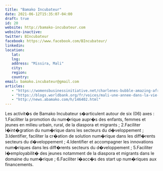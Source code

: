 ```yaml
---
title: "Bamako Incubateur"
date: 2021-06-12T15:35:07-04:00
draft: true
id: 20
website: http://bamako-incubateur.com
website-inactive: 
twitter: BIncubateur
facebook: https://www.facebook.com/BIncubateur/
linkedin: 
location: 
   lat: 
   lng: 
   address: "Missira, Mali"
   city: 
   region: 
   country: 
email: bamako.incubateur@gmail.com
articles:
   - "https://womensbusinessinitiative.net/charlenes-bubble-amazing-african-entrepreneurs-greetings-from-bamako/"
   - "https://blogs.worldbank.org/fr/voices/mali-une-annee-dans-la-vie-d-un-incubateur"
   - "http://news.abamako.com/h/146402.html"
---
```

Les activit�s de Bamako Incubateur s�articulent autour de six (06) axes :  1.Faciliter la promotion du num�rique aupr�s des enfants, femmes et jeunes en milieu urbain, rural, de la diaspora et migrants ;  2.Faciliter l�int�gration du num�rique dans les secteurs du d�veloppement ;  3.Identifier, faciliter la cr�ation de solution num�rique dans les diff�rents secteurs du d�veloppement ;  4.Identifier et accompagner les innovations num�riques dans les diff�rents secteurs du d�veloppement ;  5.Faciliter l�employabilit� des jeunes notamment de la diaspora et migrants dans le domaine du num�rique ;  6.Faciliter l�acc�s des start up num�riques aux financements.     
